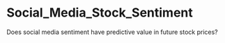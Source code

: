 # Social_Media_Stock_Sentiment
Does social media sentiment have predictive value in future stock prices? 
